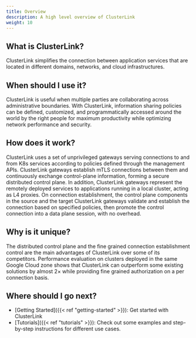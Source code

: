 ```yaml
---
title: Overview
description: A high level overview of ClusterLink
weight: 10
---
```



## What is ClusterLink?

<!-- Introduce your project, including what it does or lets you do, why you would use it, and its primary goal (and how it achieves it). This should be similar to your README description, though you can go into a little more detail here if you want. -->
ClusterLink simplifies the connection between application services that are located in different domains,
 networks, and cloud infrastructures.

## When should I use it?

<!-- Help your user know if your project will help them. Useful information can include: 

* **What is it good for?**: What types of problems does ClusterLink solve? What are the benefits of using it?

* **What is it not good for?**: For example, point out situations that might intuitively seem suited for your project, but aren't for some reason. Also mention known limitations, scaling issues, or anything else that might let your users know if the project is not for them.

* **What is it *not yet* good for?**: Highlight any useful features that are coming soon.
-->

ClusterLink is useful when multiple parties are collaborating across administrative boundaries.
 With ClusterLink, information sharing policies can be defined, customized, and programmatically
 accessed around the world by the right people for maximum productivity while optimizing network
 performance and security.

## How does it work?

ClusterLink uses a set of unprivileged gateways serving connections to and from K8s services according to policies
 defined through the management APIs. ClusterLink gateways establish mTLS connections between them and
 continuously exchange control-plane information, forming a secure distributed control plane.
 In addition, ClusterLink gateways represent the remotely deployed services to applications running in a local cluster,
 acting as L4 proxies. On connection establishment, the control plane components in the source and the target ClusterLink
 gateways validate and establish the connection based on specified policies, then promote the control connection into a
 data plane session, with no overhead.

## Why is it unique?

The distributed control plane and the fine grained connection establishment control are the main
 advantages of ClusterLink over some of its competitors. Performance evaluation on clusters deployed in the same
 Google Cloud zone shows that ClusterLink can outperform some existing solutions by almost 2× while providing
 fine grained authorization on a per connection basis.

## Where should I go next?

* [Getting Started]({{< ref "getting-started" >}}): Get started with ClusterLink
* [Tutorials]({{< ref "tutorials" >}}): Check out some examples and step-by-step
  instructions for different use cases.
